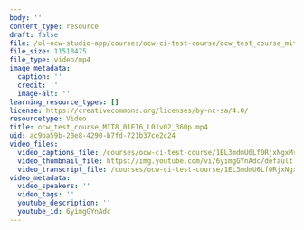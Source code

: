```yaml
---
body: ''
content_type: resource
draft: false
file: /ol-ocw-studio-app/courses/ocw-ci-test-course/ocw_test_course_mit8_01f16_l01v02_360p.mp4
file_size: 11518475
file_type: video/mp4
image_metadata:
  caption: ''
  credit: ''
  image-alt: ''
learning_resource_types: []
license: https://creativecommons.org/licenses/by-nc-sa/4.0/
resourcetype: Video
title: ocw_test_course_MIT8_01F16_L01v02_360p.mp4
uid: ac9ba59b-20e8-4290-b7fd-721b37ce2c24
video_files:
  video_captions_file: /courses/ocw-ci-test-course/1EL3mdmU6Lf0RjxNgxMrx2A7HkfnAg0x3_transcript.webvtt
  video_thumbnail_file: https://img.youtube.com/vi/6yimgGYnAdc/default.jpg
  video_transcript_file: /courses/ocw-ci-test-course/1EL3mdmU6Lf0RjxNgxMrx2A7HkfnAg0x3_transcript.pdf
video_metadata:
  video_speakers: ''
  video_tags: ''
  youtube_description: ''
  youtube_id: 6yimgGYnAdc
---
```

